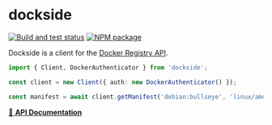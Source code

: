 dockside
========

[![Build and test status](https://github.com/silverlyra/dockside/actions/workflows/ci.yml/badge.svg?branch=main)](https://github.com/silverlyra/dockside/actions/workflows/ci.yml?query=branch%3Amain) [![NPM package](https://img.shields.io/npm/v/dockside.svg?style=flat)](https://npm.im/dockside)

Dockside is a client for the [Docker Registry API][api].

[api]: https://docs.docker.com/registry/spec/api/

```ts
import { Client, DockerAuthenticator } from 'dockside';

const client = new Client({ auth: new DockerAuthenticator() });

const manifest = await client.getManifest('debian:bullseye', 'linux/amd64');
```

[📘 **API Documentation**][typedoc]

[typedoc]: https://silverlyra.github.io/dockside/
